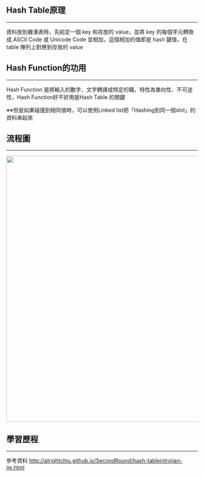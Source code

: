 ## Hash Table原理
----------------------------
資料放到雜湊表時，先給定一個 key 和存放的 value，並將 key 的每個字元轉換成 ASCII Code 或 Unicode Code 並相加，這個相加的值即是 hash 鍵值，在 table 陣列上對應到存放的 value

## Hash Function的功用
----------------------------
Hash Function 是將輸入的數字、文字轉譯成特定的職，特性為單向性、不可逆性，Hash Function好不好用是Hash Table 的關鍵

※※但是如果碰撞到相同值時，可以使用Linked list把「Hashing到同一個slot」的資料串起來


## 流程圖
-----------------------------
<img src="https://github.com/weberliao/Data-structure-and-Algorithm/blob/README.md/5.png" height='700' weight='550'>

## 學習歷程 

-----------------------------



參考資料
http://alrightchiu.github.io/SecondRound/hash-tableintrojian-jie.html


